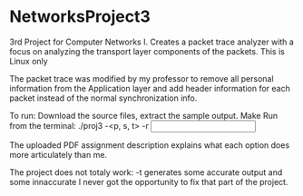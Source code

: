 # NetworksProject3
3rd Project for Computer Networks I. Creates a packet trace analyzer with a focus on analyzing the transport layer components of the packets. 
This is Linux only

The packet trace was modified by my professor to remove all personal information from the Application layer and add header information for each packet instead of the normal synchronization info.

To run:
Download the source files, extract the sample output. 
Make 
Run from the terminal: ./proj3 -<p, s, t> -r <input file>

The uploaded PDF assignment description explains what each option does more articulately than me. 

The project does not totaly work:
  -t generates some accurate output and some innaccurate
  I never got the opportunity to fix that part of the project. 
